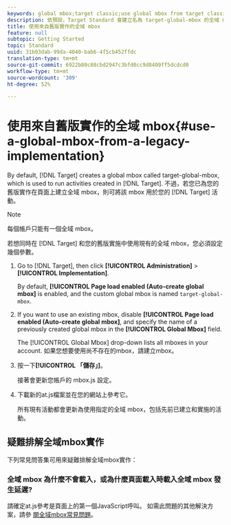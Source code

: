 ```yaml
---
keywords: global mbox;target classic;use global mbox from target classic
description: 依預設，Target Standard 會建立名為 target-global-mbox 的全域 mbox，用來執行 Target Standard 中建立的活動。不過，若您已為您的舊版實作在頁面上建立全域 mbox，則可將該 mbox 用於您的 Target Standard 活動。
title: 使用來自舊版實作的全域 mbox
feature: null
subtopic: Getting Started
topic: Standard
uuid: 31b03dab-99da-4040-bab6-4f5cb452ffdc
translation-type: tm+mt
source-git-commit: 6922b80c88cbd2947c3bfd0cc9d8409ff5dcdcd0
workflow-type: tm+mt
source-wordcount: '309'
ht-degree: 52%

---
```



# 使用來自舊版實作的全域 mbox{#use-a-global-mbox-from-a-legacy-implementation}

By default, [!DNL Target] creates a global mbox called target-global-mbox, which is used to run activities created in [!DNL Target]. 不過，若您已為您的舊版實作在頁面上建立全域 mbox，則可將該 mbox 用於您的 [!DNL Target] 活動。

>[!NOTE]
>
>每個帳戶只能有一個全域 mbox。

若想同時在 [!DNL Target] 和您的舊版實施中使用現有的全域 mbox，您必須設定幾個參數。

1. Go to [!DNL Target], then click **[!UICONTROL Administration]** > **[!UICONTROL Implementation]**.

   By default, **[!UICONTROL Page load enabled (Auto-create global mbox]** is enabled, and the custom global mbox is named `target-global-mbox`.

1. If you want to use an existing mbox, disable **[!UICONTROL Page load enabled (Auto-create global mbox]**, and specify the name of a previously created global mbox in the **[!UICONTROL Global Mbox]** field.

   The [!UICONTROL Global Mbox] drop-down lists all mboxes in your account. 如果您想要使用尚不存在的mbox，請建立mbox。

1. 按一下&#x200B;**[!UICONTROL 「儲存」]**。

   接著會更新您帳戶的 mbox.js 設定。

1. 下載新的at.js檔案並在您的網站上參考它。

   所有現有活動都會更新為使用指定的全域 mbox，包括先前已建立和實施的活動。

## 疑難排解全域mbox實作

下列常見問答集可用來疑難排解全域mbox實作：

### 全域 mbox 為什麼不會載入，或為什麼頁面載入時載入全域 mbox 發生延遲?

請確定at.js參考是頁面上的第一個JavaScript呼叫。 如需此問題的其他解決方案，請參 [閱全域mbox常見問題](/help/c-implementing-target/c-implementing-target-for-client-side-web/c-target-atjs-faq/global-mbox-frequently-asked-questions.md)。
